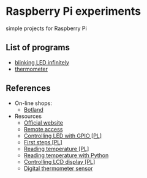 Raspberry Pi experiments
========================
simple projects for Raspberry Pi

List of programs
----------------
- [blinking LED infinitely](https://github.com/pwittchen/raspberrypi-experiments/tree/master/programs/blink_led)
- [thermometer](https://github.com/pwittchen/raspberrypi-experiments/tree/master/programs/thermometer)

References
----------
- On-line shops:
  - [Botland](https://botland.com.pl/)
- Resources
  - [Official website](https://www.raspberrypi.org/)
  - [Remote access](https://www.raspberrypi.org/documentation/remote-access/ssh/unix.md)
  - [Controlling LED with GPIO [PL]](http://akademia.nettigo.pl/raspberry_pi_sterowanie_gpio/)
  - [First steps [PL]](http://majsterkowo.pl/rapsberry-pi-pierwsze-kroki/)
  - [Reading temperature [PL]](http://blog.vokiel.com/raspberry-pi-odczyt-temperatury-przez-nodejs/)
  - [Reading temperature with Python](https://www.cl.cam.ac.uk/projects/raspberrypi/tutorials/temperature/)
  - [Controlling LCD display [PL]](http://malinowepi.pl/post/44544667458/raspberry-pi-i-wy%C5%9Bwietlacz-lcd-gpio-general)
  - [Digital thermometer sensor](http://www.raspberrypi-spy.co.uk/2013/03/raspberry-pi-1-wire-digital-thermometer-sensor/)
